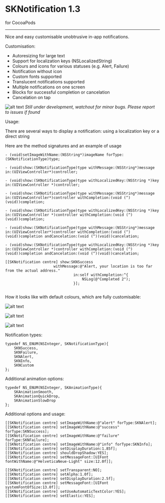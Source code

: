SKNotification 1.3
==================

for CocoaPods
______________

Nice and easy customisable unobtrusive in-app notifications.

Customisation:
* Autoresizing for large text
* Support for localization keys (NSLocalizedString)
* Colours and icons for various statuses (e.g. Alert, Failure)
* Notification without icon
* Custom fonts supported
* Translucent notifications supported
* Multiple notifications on one screen
* Blocks for successful completion or cancelation
* Cancelation on tap

![alt text](http://files.softicons.com/download/toolbar-icons/mono-general-icons-by-custom-icon-design/png/16x16/alert.png "Alert")
*Still under development, watchout for minor bugs. Please report to issues if found*

Usage:

There are several ways to display a notification: using a localization key or a direct string

Here are the method signatures and an example of usage

```
- (void)setImageWithName:(NSString*)imageName forType:(SKNotificationType)type;

- (void)show:(SKNotificationType)type withMessage:(NSString*)message in:(UIViewController*)controller;

- (void)show:(SKNotificationType)type withLocalizedKey:(NSString *)key in:(UIViewController *)controller;

- (void)show:(SKNotificationType)type withMessage:(NSString*)message in:(UIViewController*)controller withCompletion:(void (^)(void))completion;

- (void)show:(SKNotificationType)type withLocalizedKey:(NSString *)key in:(UIViewController *)controller withCompletion:(void (^)(void))completion;

- (void)show:(SKNotificationType)type withMessage:(NSString*)message in:(UIViewController*)controller withCompletion:(void (^)(void))completion andCancelation:(void (^)(void))cancelation;

- (void)show:(SKNotificationType)type withLocalizedKey:(NSString *)key in:(UIViewController *)controller withCompletion:(void (^)(void))completion andCancelation:(void (^)(void))cancelation;

[[SKNotification centre] show:SKNSuccess
                      withMessage:@"Alert, your location is too far from the actual address."
                               in:self withCompletion:^{
                                   NSLog(@"Completed 2");
                               }];
    
```

How it looks like with default colours, which are fully customisable:

![alt text](https://raw.githubusercontent.com/SandorUK/SKNotification/master/screen1.png "Screen1 1")

![alt text](https://raw.githubusercontent.com/SandorUK/SKNotification/master/screen2.png "Screen1 2")

![alt text](https://raw.githubusercontent.com/SandorUK/SKNotification/master/screen3.png "Screen1 3")

Notification types:
```
typedef NS_ENUM(NSInteger, SKNotificationType){
    SKNSuccess,
    SKNFailure,
    SKNAlert,
    SKNInfo,
    SKNCustom
};
```
Additional animation options:
```
typedef NS_ENUM(NSInteger, SKAnimationType){
    SKAnimationSmooth,
    SKAnimationQuickDrop,
    SKAnimationSlowDrop
};
```
Additional options and usage:
```
[[SKNotification centre] setImageWithName:@"alert" forType:SKNAlert];
[[SKNotification centre] setImageWithName:@"success" forType:SKNSuccess];
[[SKNotification centre] setImageWithName:@"failure" forType:SKNFailure];
[[SKNotification centre] setImageWithName:@"info" forType:SKNInfo];
[[SKNotification centre] setDisplayDuration:1.85f];
[[SKNotification centre] shouldDropShadow:YES];
[[SKNotification centre] setMessageFont:[UIFont fontWithName:@"HelveticaNeue-Light" size:12.0f]];

[[SKNotification centre] setTransparent:NO];
[[SKNotification centre] setAlpha:1.0f];
[[SKNotification centre] setDisplayDuration:2.5f];
[[SKNotification centre] setMessageFont:[UIFont systemFontOfSize:13.0f]];
[[SKNotification centre] setUseAutomaticTextColor:YES];
[[SKNotification centre] setElastic:YES];
```
